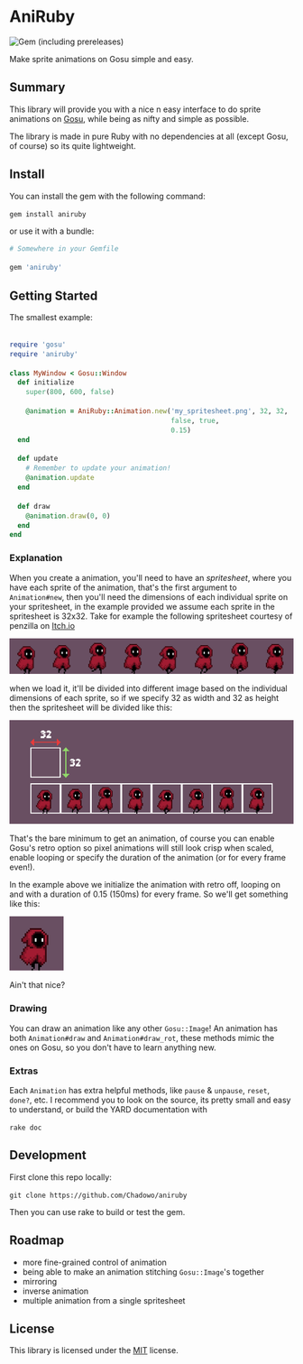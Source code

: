 # AniRuby

![Gem (including prereleases)](https://img.shields.io/gem/v/aniruby?style=flat-square&logo=rubygems&logoColor=white&color=blue)

Make sprite animations on Gosu simple and easy.

## Summary

This library will provide you with a nice n easy interface to do sprite animations
on [Gosu](https://www.libgosu.org/), while being as nifty and simple as possible.

The library is made in pure Ruby with no dependencies at all (except Gosu, of course) so
its quite lightweight.

## Install

You can install the gem with the following command:

`gem install aniruby`

or use it with a bundle:

```ruby
# Somewhere in your Gemfile

gem 'aniruby'
```

## Getting Started

The smallest example:

```ruby

require 'gosu'
require 'aniruby'

class MyWindow < Gosu::Window
  def initialize
    super(800, 600, false)

    @animation = AniRuby::Animation.new('my_spritesheet.png', 32, 32,
                                        false, true,
                                        0.15)
  end

  def update
    # Remember to update your animation!
    @animation.update
  end

  def draw
    @animation.draw(0, 0)
  end
end
```

### Explanation

When you create a animation, you'll need to have an *spritesheet*, where you have
each sprite of the animation, that's the first argument to `Animation#new`, then
you'll need the dimensions of each individual sprite on your spritesheet, in the
example provided we assume each sprite in the spritesheet is 32x32. Take for example
the following spritesheet courtesy of penzilla on [Itch.io](https://penzilla.itch.io/hooded-protagonist)

![example spritesheet](assets/example_spritesheet.png)

when we load it, it'll be divided into different image based on the individual
dimensions of each sprite, so if we specify 32 as width and 32 as height then the
spritesheet will be divided like this:

![example spritesheet quads](assets/example_spritesheet_quads.png)

That's the bare minimum to get an animation, of course you can enable Gosu's retro
option so pixel animations will still look crisp when scaled, enable looping or specify
the duration of the animation (or for every frame even!).

In the example above we initialize the animation with retro off, looping on and
with a duration of 0.15 (150ms) for every frame. So we'll get something like this:

![example spritesheet result](assets/example_spritesheet_result.gif)

Ain't that nice?

### Drawing

You can draw an animation like any other `Gosu::Image`! An animation has both
`Animation#draw` and `Animation#draw_rot`, these methods mimic the ones on Gosu, so you don't
have to learn anything new.

### Extras

Each `Animation` has extra helpful methods, like `pause` & `unpause`, `reset`,
`done?`, etc. I recommend you to look on the source, its pretty small and easy to
understand, or build the YARD documentation with

`rake doc`

## Development

First clone this repo locally:

`git clone https://github.com/Chadowo/aniruby`

Then you can use rake to build or test the gem.

## Roadmap

- more fine-grained control of animation
- being able to make an animation stitching `Gosu::Image`'s together
- mirroring
- inverse animation
- multiple animation from a single spritesheet

## License

This library is licensed under the [MIT](LICENSE) license.
